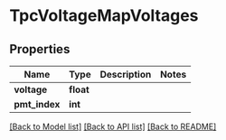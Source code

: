 # TpcVoltageMapVoltages

## Properties
Name | Type | Description | Notes
------------ | ------------- | ------------- | -------------
**voltage** | **float** |  | 
**pmt_index** | **int** |  | 

[[Back to Model list]](../README.md#documentation-for-models) [[Back to API list]](../README.md#documentation-for-api-endpoints) [[Back to README]](../README.md)


